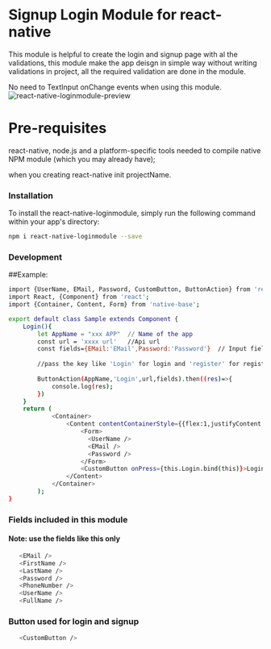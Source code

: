 # Signup Login Module for react-native
This module is helpful to create the login and signup page with al the validations, this module make the app deisgn in simple way without writing validations in project, all the required validation are done in the module.

No need to TextInput onChange events when using this module.
![react-native-loginmodule-preview](https://github.com/shaikhussian/react-native-loginmodule-Example/blob/master/demos/react-native-loginmodule-preview.gif?raw=true)
# Pre-requisites
react-native, node.js and a platform-specific tools needed to compile native NPM module (which you may already have);
 
 when you creating react-native init projectName.
 
 ### Installation
 
 To install the react-native-loginmodule, simply run the following command within your app's directory:
 
 ```sh
 npm i react-native-loginmodule --save
 ``` 
 
 ### Development
 
 ##Example:
 ```sh 
import {UserName, EMail, Password, CustomButton, ButtonAction} from 'react-native-loginmodule';
import React, {Component} from 'react';
import {Container, Content, Form} from 'native-base';
```
```sh 
export default class Sample extends Component {
    Login(){
        let AppName = "xxx APP"  // Name of the app
        const url = 'xxxx url'   //Api url
        const fields={EMail:'EMail',Password:'Password'}  // Input fields that used in this class imported from this module
        
        //pass the key like 'Login' for login and 'register' for register
        
        ButtonAction(AppName,'Login',url,fields).then((res)=>{
            console.log(res);
        })
    }
    return (
            <Container>
                <Content contentContainerStyle={{flex:1,justifyContent: 'center'}}>
                    <Form>
                      <UserName />
                      <EMail />
                      <Password />
                    </Form>
                    <CustomButton onPress={this.Login.bind(this)}>Login</CustomButton>
                </Content>
            </Container>
        );
}
```

### Fields included in this module
#### Note: use the fields like this only
```sh 
   <EMail />
   <FirstName />
   <LastName />
   <Password />
   <PhoneNumber />
   <UserName />
   <FullName />
```
 
 ### Button used for login and signup
 
 ```sh 
    <CustomButton />
 ```
